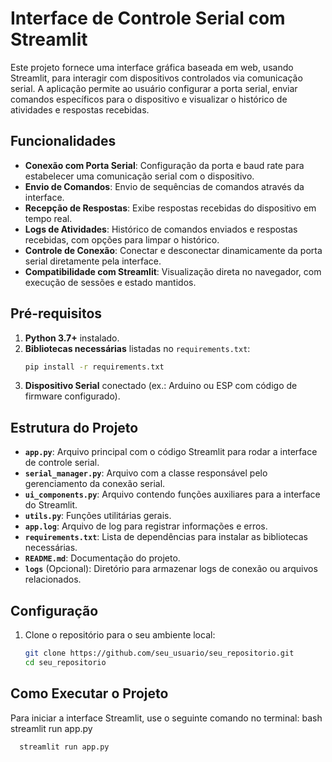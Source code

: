 # Interface de Controle Serial com Streamlit

Este projeto fornece uma interface gráfica baseada em web, usando Streamlit, para interagir com dispositivos controlados via comunicação serial. A aplicação permite ao usuário configurar a porta serial, enviar comandos específicos para o dispositivo e visualizar o histórico de atividades e respostas recebidas.

## Funcionalidades

- **Conexão com Porta Serial**: Configuração da porta e baud rate para estabelecer uma comunicação serial com o dispositivo.
- **Envio de Comandos**: Envio de sequências de comandos através da interface.
- **Recepção de Respostas**: Exibe respostas recebidas do dispositivo em tempo real.
- **Logs de Atividades**: Histórico de comandos enviados e respostas recebidas, com opções para limpar o histórico.
- **Controle de Conexão**: Conectar e desconectar dinamicamente da porta serial diretamente pela interface.
- **Compatibilidade com Streamlit**: Visualização direta no navegador, com execução de sessões e estado mantidos.

## Pré-requisitos

1. **Python 3.7+** instalado.
2. **Bibliotecas necessárias** listadas no `requirements.txt`:
    ```bash
    pip install -r requirements.txt
    ```
3. **Dispositivo Serial** conectado (ex.: Arduino ou ESP com código de firmware configurado).

## Estrutura do Projeto

- **`app.py`**: Arquivo principal com o código Streamlit para rodar a interface de controle serial.
- **`serial_manager.py`**: Arquivo com a classe responsável pelo gerenciamento da conexão serial.
- **`ui_components.py`**: Arquivo contendo funções auxiliares para a interface do Streamlit.
- **`utils.py`**: Funções utilitárias gerais.
- **`app.log`**: Arquivo de log para registrar informações e erros.
- **`requirements.txt`**: Lista de dependências para instalar as bibliotecas necessárias.
- **`README.md`**: Documentação do projeto.
- **`logs`** (Opcional): Diretório para armazenar logs de conexão ou arquivos relacionados.

## Configuração

1. Clone o repositório para o seu ambiente local:
   ```bash
   git clone https://github.com/seu_usuario/seu_repositorio.git
   cd seu_repositorio

## Como Executar o Projeto

Para iniciar a interface Streamlit, use o seguinte comando no terminal:
bash
streamlit run app.py
 ```bash
   streamlit run app.py